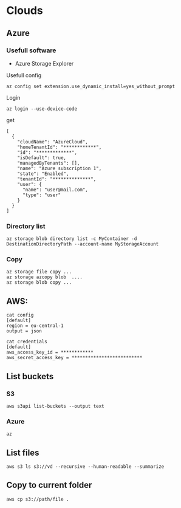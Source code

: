 # Clouds

## Azure

### Usefull software

* Azure Storage Explorer

Usefull config
```
az config set extension.use_dynamic_install=yes_without_prompt
```
Login
```
az login --use-device-code
```
get
```
[
  {
    "cloudName": "AzureCloud",
    "homeTenantId": "************",
    "id": "*************",
    "isDefault": true,
    "managedByTenants": [],
    "name": "Azure subscription 1",
    "state": "Enabled",
    "tenantId": "**************",
    "user": {
      "name": "user@mail.com",
      "type": "user"
    }
  }
]
```
### Directory list

```
az storage blob directory list -c MyContainer -d DestinationDirectoryPath --account-name MyStorageAccount
```


### Copy

```
az storage file copy ...
az storage azcopy blob  ....
az storage blob copy ...
```



## AWS:

```
cat config
[default]
region = eu-central-1
output = json

cat credentials
[default]
aws_access_key_id = ************
aws_secret_access_key = **************************
```

## List buckets

### S3
```
aws s3api list-buckets --output text
```
### Azure
```
az
```

## List files
```
aws s3 ls s3://vd --recursive --human-readable --summarize
```

## Copy to current folder
```
aws cp s3://path/file .
```
